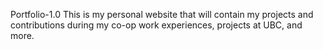 Portfolio-1.0
This is my personal website that will contain my projects and contributions during my co-op work experiences, projects at UBC, and more.
